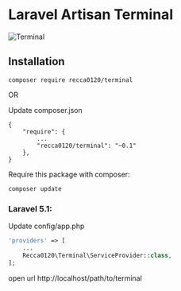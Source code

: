 # Laravel Artisan Terminal

![Terminal](http://3.bp.blogspot.com/-XdxaIZCHCxA/VkI0nHtwUNI/AAAAAAAANrY/NEqYZio-cPQ/s1600/Image%2B3.png)

## Installation

```
composer require recca0120/terminal
```

OR

Update composer.json
```
{
    "require": {
        ...
        "recca0120/terminal": "~0.1"
    },
}
```

Require this package with composer:

```
composer update
```
### Laravel 5.1:

Update config/app.php

```php
'providers' => [
    ...
    Recca0120\Terminal\ServiceProvider::class,
];
```

open url
http://localhost/path/to/terminal


